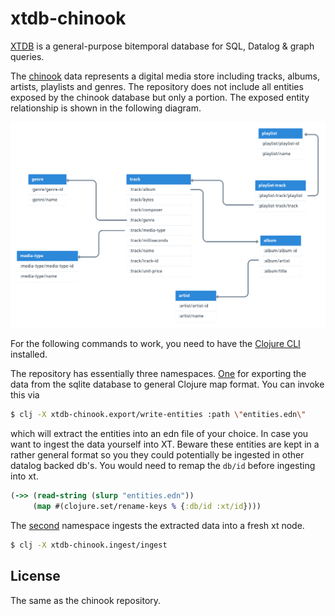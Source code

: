 # xtdb-chinook

[XTDB](https://github.com/xtdb/xtdb) is a general-purpose bitemporal database for SQL, Datalog & graph queries.

The [chinook](https://github.com/lerocha/chinook-database) data represents a digital media store including
tracks, albums, artists, playlists and genres. The repository does not include all entities exposed by the
chinook database but only a portion. The exposed entity relationship is shown in the following diagram.

![xtdb-chinook](xtdb-chinook.png)

For the following commands to work, you need to have the [Clojure CLI](https://clojure.org/guides/install_clojure) installed.

The repository has essentially three namespaces. [One](src/xtdb_chinook/export.clj) for exporting the data
from the sqlite database to general Clojure map format. You can invoke this via
```bash
$ clj -X xtdb-chinook.export/write-entities :path \"entities.edn\"
```
which will extract the entities into an edn file of your choice. In case you want to ingest the data yourself into XT.
Beware these entities are kept in a rather general format so you they could potentially be ingested in other datalog
backed db's. You would need to remap the `db/id` before ingesting into xt.
```clj
(->> (read-string (slurp "entities.edn"))
     (map #(clojure.set/rename-keys % {:db/id :xt/id})))
```

The [second](src/xtdb_chinook/ingest.clj) namespace ingests the extracted data into a fresh xt node.
```bash
$ clj -X xtdb-chinook.ingest/ingest
```

## License

The same as the chinook repository.
